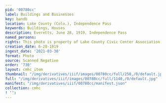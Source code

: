 ```yaml
---
pid: '00780cc'
label: Buildings and Businesses
key: bandb
location: Lake County (Colo.), Independence Pass
keywords: Buildings, Houses
description: Everetts, June 28, 1919, Independence Pass
named_persons: 
rights: This photo is property of Lake County Civic Center Association.
creation_date: 6-28-1919
ingest_date: '2021-03-30'
format: Photo
source: Scanned Negative
order: '730'
layout: cmhc_item
thumbnail: "/img/derivatives/iiif/images/00780cc/full/250,/0/default.jpg"
full: "/img/derivatives/iiif/images/00780cc/full/1140,/0/default.jpg"
manifest: "/img/derivatives/iiif/00780cc/manifest.json"
collection: cmhc
! '': 
---
```

